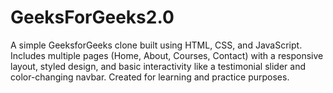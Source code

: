 # GeeksForGeeks2.0
A simple GeeksforGeeks clone built using HTML, CSS, and JavaScript.   Includes multiple pages (Home, About, Courses, Contact) with a responsive layout, styled design, and basic interactivity like a testimonial slider and color-changing navbar.   Created for learning and practice purposes.
